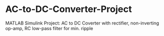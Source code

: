 # AC-to-DC-Converter-Project
MATLAB Simulink Project: AC to DC Coverter with rectifier, non-inverting op-amp, RC low-pass filter for min. ripple
